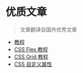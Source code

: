 
# 优质文章
> 文章翻译自国外优秀文章

- [教程](a.md)
- [CSS Flex 教程](https://css-tricks.com/snippets/css/a-guide-to-flexbox/)
- [CSS Grid 教程](http://css-tricks.com/snippets/css/complete-guide-grid)
- [CSS 自定义属性](https://sgom.es/posts/2017-01-27-css-custom-properties-the-basics/)
